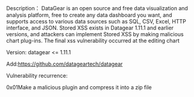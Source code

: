 Description： DataGear is an open source and free data visualization and analysis platform, free to create any data dashboard you want, and supports access to various data sources such as SQL, CSV, Excel, HTTP interface, and JSON. Stored XSS exists in Datagear 1.11.1 and earlier versions, and attackers can implement Stored XSS by making malicious chart plug-ins. The final xss vulnerability occurred at the editing chart

Version: datagear <= 1.11.1

Add:https://github.com/datageartech/datagear

Vulnerability recurrence:

0x01Make a malicious plugin and compress it into a zip file
